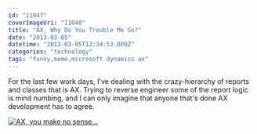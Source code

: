 ```yaml
---
id: "11047"
coverImageUri: "11048"
title: "AX, Why Do You Trouble Me So?"
date: "2013-03-05"
datetime: "2013-03-05T12:34:53.000Z"
categories: "technology"
tags: "funny,meme,microsoft dynamics ax"
---
```


For the last few work days, I've dealing with the crazy-hierarchy of reports and classes that is AX. Trying to reverse engineer some of the report logic is mind numbing, and I can only imagine that anyone that's done AX development has to agree.

[![AX, you make no sense...](http://assets.brandonmartinez.com/brandonmartinez/2013/03/MemeCenter_1362405536436_557.jpg)](http://assets.brandonmartinez.com/brandonmartinez/2013/03/MemeCenter_1362405536436_557.jpg)
